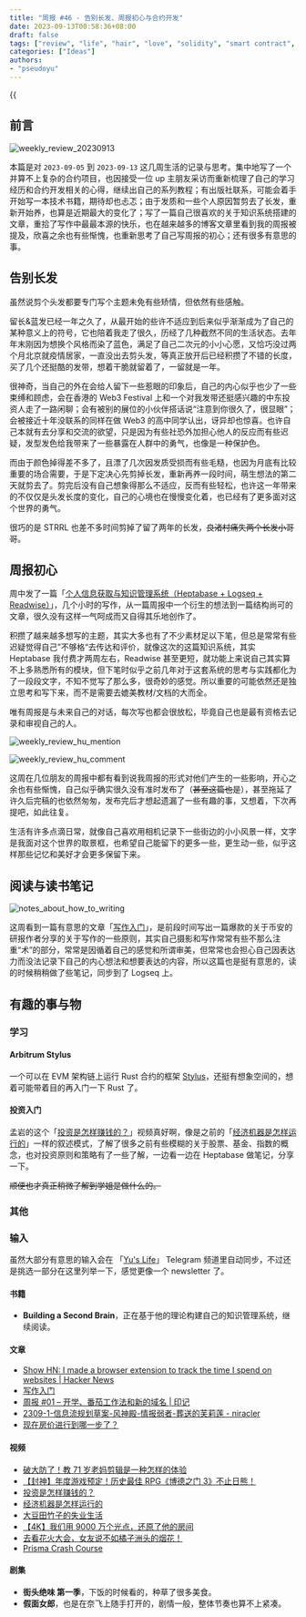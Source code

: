 ```yaml
---
title: "周报 #46 - 告别长发、周报初心与合约开发"
date: 2023-09-13T00:58:36+08:00
draft: false
tags: ["review", "life", "hair", "love", "solidity", "smart contract", "time management"]
categories: ["Ideas"]
authors:
- "pseudoyu"
---
```


{{<audio src="audios/tenderness.mp3" caption="《温柔 - 五月天》" >}}

## 前言

![weekly_review_20230913](https://image.pseudoyu.com/images/weekly_review_20230913.png)

本篇是对 `2023-09-05` 到 `2023-09-13` 这几周生活的记录与思考。集中地写了一个并算不上复杂的合约项目，也因接受一位 up 主朋友采访而重新梳理了自己的学习经历和合约开发相关的心得，继续出自己的系列教程；有出版社联系，可能会着手开始写一本技术书籍，期待却也忐忑；由于发质和一些个人原因暂剪去了长发，重新开始养，也算是近期最大的变化了；写了一篇自己很喜欢的关于知识系统搭建的文章，重拾了写作中最最本源的快乐，也在越来越多的博客文章里看到我的周报被提及，欣喜之余也有些惭愧，也重新思考了自己写周报的初心；还有很多有意思的事。

## 告别长发

虽然说剪个头发都要专门写个主题未免有些矫情，但依然有些感触。

留长&蓝发已经一年之久了，从最开始的些许不适应到后来似乎渐渐成为了自己的某种意义上的符号，它也陪着我走了很久，历经了几种截然不同的生活状态。去年年末刚因为想换个风格而染了蓝色，满足了自己二次元的小小心愿，又恰巧没过两个月北京就疫情居家，一直没出去剪头发，等真正放开后已经积攒了不错的长度，买了几个还挺酷的发带，想着干脆就留着了，一留就是一年。

很神奇，当自己的外在会给人留下一些惹眼的印象后，自己的内心似乎也少了一些束缚和顾虑，会在香港的 Web3 Festival 上和一个对我发带还挺感兴趣的中东投资人走了一路闲聊；会有被别的展位的小伙伴搭话说“注意到你很久了，很显眼”；会被接近十年没联系的同样在做 Web3 的高中同学认出，讶异却也惊喜。也许自己本就有去分享和交流的欲望，只是因为有些社恐外加担心他人的反应而有些迟疑，发型发色给我带来了一些暴露在人群中的勇气，也像是一种保护色。

而由于颜色掉得差不多了，且漂了几次因发质受损而有些毛糙，也因为月底有比较重要的场合需要，于是下定决心先剪掉长发，重新再养一段时间，萌生想法的第二天就剪去了。剪完后没有自己想象得那么不适应，反而有些轻松，也许这一年带来的不仅仅是头发长度的变化，自己的心境也在慢慢变化着，也已经有了更多面对这个世界的勇气。

很巧的是 STRRL 也差不多时间剪掉了留了两年的长发，~~良渚村痛失两个长发小哥哥~~。

## 周报初心

周中发了一篇「[个人信息获取与知识管理系统（Heptabase + Logseq + Readwise）](https://www.pseudoyu.com/zh/2023/09/05/my_personal_pkm_input_output_system/)」，几个小时的写作，从一篇周报中一个衍生的想法到一篇结构尚可的文章，很久没有这样一气呵成而又自得其乐地创作了。

积攒了越来越多想写的主题，其实大多也有了不少素材足以下笔，但总是常常有些迟疑觉得自己”不够格“去传达和评价，就像这次的这篇知识系统，其实 Heptabase 我付费才两周左右，Readwise 甚至更短，就功能上来说自己其实算不上多熟悉所有的模块，但下笔时似乎之前几年对于这套系统的思考与实践都化为了一段段文字，不知不觉写了那么多，很奇妙的感觉。所以重要的可能依然还是独立思考和写下来，而不是需要去媲美教材/文档的大而全。

唯有周报是与未来自己的对话，每次写也都会很放松，毕竟自己也是最有资格去记录和审视自己的人。

![weekly_review_hu_mention](https://image.pseudoyu.com/images/weekly_review_hu_mention.jpg)

![weekly_review_hu_comment](https://image.pseudoyu.com/images/weekly_review_hu_comment.jpg)

这周在几位朋友的周报中都有看到说我周报的形式对他们产生的一些影响，开心之余也有些惭愧，自己似乎确实很久没有准时发布了（~~甚至这篇也是~~），甚至拖延了许久后完稿的也依然匆匆，发布完后才想起遗漏了一些有趣的事，又想着，下次再提吧，如此往复。

生活有许多点滴日常，就像自己喜欢用相机记录下一些街边的小小风景一样，文字是我面对这个世界的取景框，也希望自己能留下的更多一些，更生动一些，似乎这样那些记忆和美好才会更多保留下来。

## 阅读与读书笔记

![notes_about_how_to_writing](https://image.pseudoyu.com/images/notes_about_how_to_writing.png)

这周看到一篇有意思的文章「[写作入门](https://hanyang.wtf/p/c7a)」，是前段时间写出一篇爆款的关于币安的研报作者分享的关于写作的一些原则，其实自己摄影和写作常常有些不那么注重“术”的部分，常常是因循着自己的感觉和所谓审美，但常常也会担心自己因表达力而没法记录下自己的内心想法和想要表达的内容，所以这篇也是挺有意思的，读的时候稍稍做了些笔记，同步到了 Logseq 上。

## 有趣的事与物

### 学习

#### Arbitrum Stylus

一个可以在 EVM 架构链上运行 Rust 合约的框架 [Stylus](https://arbitrum.io/stylus)，还挺有想象空间的，想着可能带着目的再入门一下 Rust 了。

#### 投资入门

孟岩的这个「[投资是怎样赚钱的？](https://www.bilibili.com/video/BV1e8411B7w7)」视频真好啊，像是之前的「[经济机器是怎样运行的](https://www.youtube.com/watch?v=rFV7wdEX-Mo)」一样的叙述模式，了解了很多之前有些模糊的关于股票、基金、指数的概念，也对投资原则和策略有了一些了解，一边看一边在 Heptabase 做笔记，分享一下。

~~顺便也才真正稍微了解到学姐是做什么的。~~

### 其他

### 输入

虽然大部分有意思的输入会在 「[Yu's Life](https://t.me/pseudoyulife)」 Telegram 频道里自动同步，不过还是挑选一部分在这里列举一下，感觉更像一个 newsletter 了。

#### 书籍

- **Building a Second Brain**，正在基于他的理论构建自己的知识管理系统，继续阅读。

#### 文章

- [Show HN: I made a browser extension to track the time I spend on websites | Hacker News](https://news.ycombinator.com/item?id=37405171)
- [写作入门](https://hanyang.wtf/p/c7a)
- [周报 \#01 – 开学、番茄工作法和新的域名 | 印记](https://yinji.org/5111.html)
- [2309-1-信息流规划草案-风神殿-情报弱者-葬送的芙莉莲 - niracler](https://niracler.com/2309-1)
- [现在房价进行到哪一步了？](https://darmau.design/article/now-what-stage-are-house-prices-at)

#### 视频

- [破大防了！教 71 岁老妈剪辑是一种怎样的体验](https://www.bilibili.com/video/BV1rj41117TU)
- [【封神】年度游戏预定！历史最佳 RPG《博德之门 3》不止日熊！](https://www.youtube.com/watch?v=Mfrn6uexfdU)
- [投资是怎样赚钱的？](https://www.bilibili.com/video/BV1e8411B7w7)
- [经济机器是怎样运行的](https://www.youtube.com/watch?v=rFV7wdEX-Mo)
- [大豆田竹子的失业生活](https://www.bilibili.com/video/BV1mu4y1k7yN)
- [【4K】我们用 9000 万个光点，还原了他的房间](https://www.bilibili.com/video/BV1Eh4y1Y7FJ)
- [去看花火大会，女友说不如橘子洲头的烟花！](https://www.bilibili.com/video/BV1tu411A7jj)
- [Prisma Crash Course](https://www.youtube.com/watch?v=CYH04BJzamo)

#### 剧集

- **街头绝味 第一季**，下饭的时候看的，种草了很多美食。
- **假面女郎**，也是在奈飞上随手打开的，剧情一般，整体节奏也算不上紧凑。
